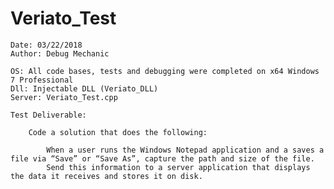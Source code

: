 # Veriato_Test


	Date: 03/22/2018
	Author: Debug Mechanic
  
	OS: All code bases, tests and debugging were completed on x64 Windows 7 Professional
	Dll: Injectable DLL (Veriato_DLL)
	Server: Veriato_Test.cpp

	Test Deliverable:

		Code a solution that does the following:

			When a user runs the Windows Notepad application and a saves a file via “Save” or “Save As”, capture the path and size of the file. 
			Send this information to a server application that displays the data it receives and stores it on disk.


